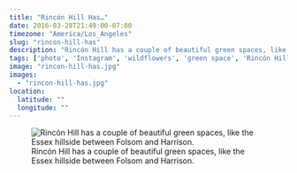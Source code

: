 ```yaml
---
title: "Rincón Hill Has…"
date: 2016-03-28T21:49:00-07:00
timezone: "America/Los_Angeles"
slug: "rincon-hill-has"
description: "Rincón Hill has a couple of beautiful green spaces, like the Essex hillside between Folsom and Harrison."
tags: ['photo', 'Instagram', 'wildflowers', 'green space', 'Rincón Hill', 'San Francisco']
image: "rincon-hill-has.jpg"
images:
  - "rincon-hill-has.jpg"
location:
  latitude: ""
  longitude: ""
---
```

<figure>
  <img src="/media/rincon-hill-has/rincon-hill-has.jpg" alt="Rincón Hill has a couple of beautiful green spaces, like the Essex hillside between Folsom and Harrison.">
  <figcaption>Rincón Hill has a couple of beautiful green spaces, like the Essex hillside between Folsom and Harrison.</figcaption>
</figure>